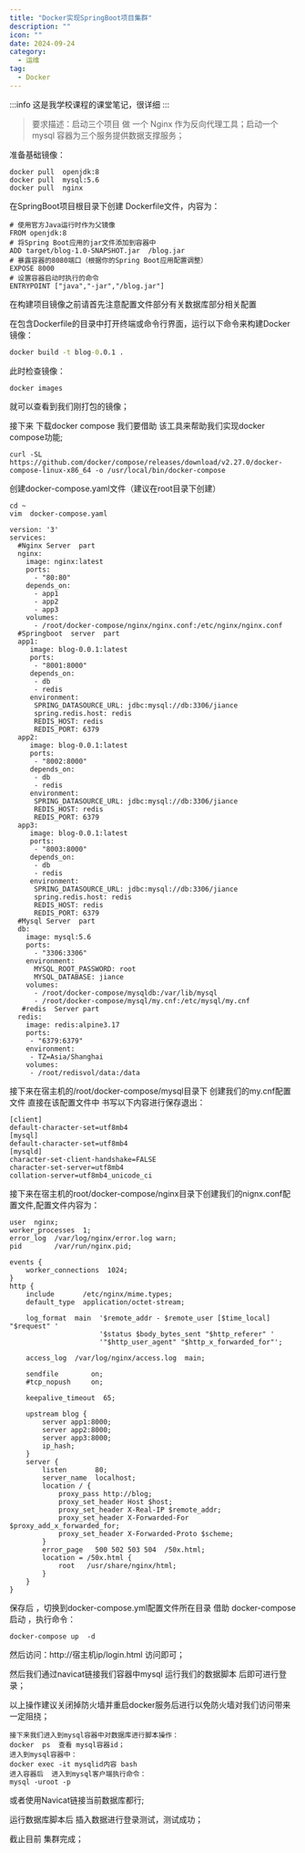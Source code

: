 ```yaml
---
title: "Docker实现SpringBoot项目集群"
description: ""
icon: ""
date: 2024-09-24
category:
  - 运维
tag:
  - Docker
---
```

:::info
这是我学校课程的课堂笔记，很详细
:::


> 要求描述：启动三个项目 做 一个 Nginx 作为反向代理工具；启动一个 mysql 容器为三个服务提供数据支撑服务；

准备基础镜像：

```shell
docker pull  openjdk:8
docker pull  mysql:5.6
docker pull  nginx
```
在SpringBoot项目根目录下创建 Dockerfile文件，内容为：
```shell
# 使用官方Java运行时作为父镜像  
FROM openjdk:8
# 将Spring Boot应用的jar文件添加到容器中  
ADD target/blog-1.0-SNAPSHOT.jar  /blog.jar  
# 暴露容器的8080端口（根据你的Spring Boot应用配置调整）  
EXPOSE 8000
# 设置容器启动时执行的命令  
ENTRYPOINT ["java","-jar","/blog.jar"]
```
在构建项目镜像之前请首先注意配置文件部分有关数据库部分相关配置

在包含Dockerfile的目录中打开终端或命令行界面，运行以下命令来构建Docker镜像：
```cmd
docker build -t blog-0.0.1 .
```
此时检查镜像：
```shell
docker images
```
就可以查看到我们刚打包的镜像；

接下来 下载docker  compose  我们要借助 该工具来帮助我们实现docker  compose功能;
```shell
curl -SL https://github.com/docker/compose/releases/download/v2.27.0/docker-compose-linux-x86_64 -o /usr/local/bin/docker-compose
```
创建docker-compose.yaml文件（建议在root目录下创建）
```shell
cd ~
vim  docker-compose.yaml
```
```shell
version: '3'  
services:  
  #Nginx Server  part
  nginx:
    image: nginx:latest  
    ports:  
      - "80:80"
    depends_on:
      - app1
      - app2
      - app3
    volumes:  
      - /root/docker-compose/nginx/nginx.conf:/etc/nginx/nginx.conf  
  #Springboot  server  part
  app1:
     image: blog-0.0.1:latest
     ports:  
      - "8001:8000"
     depends_on:  
      - db
      - redis
     environment:  
      SPRING_DATASOURCE_URL: jdbc:mysql://db:3306/jiance 
      spring.redis.host: redis
      REDIS_HOST: redis
      REDIS_PORT: 6379
  app2:
     image: blog-0.0.1:latest
     ports:  
      - "8002:8000"
     depends_on: 
      - db
      - redis
     environment:  
      SPRING_DATASOURCE_URL: jdbc:mysql://db:3306/jiance
      REDIS_HOST: redis
      REDIS_PORT: 6379
  app3:
     image: blog-0.0.1:latest
     ports:  
      - "8003:8000"
     depends_on: 
      - db
      - redis
     environment:  
      SPRING_DATASOURCE_URL: jdbc:mysql://db:3306/jiance
      spring.redis.host: redis
      REDIS_HOST: redis
      REDIS_PORT: 6379
  #Mysql Server  part    
  db:  
    image: mysql:5.6
    ports:  
      - "3306:3306"
    environment:  
      MYSQL_ROOT_PASSWORD: root  
      MYSQL_DATABASE: jiance  
    volumes:  
      - /root/docker-compose/mysqldb:/var/lib/mysql
      - /root/docker-compose/mysql/my.cnf:/etc/mysql/my.cnf
   #redis  Server part
  redis:
    image: redis:alpine3.17
    ports:
     - "6379:6379"
    environment:
     - TZ=Asia/Shanghai
    volumes:
     - /root/redisvol/data:/data
```

接下来在宿主机的/root/docker-compose/mysql目录下 创建我们的my.cnf配置文件 直接在该配置文件中  书写以下内容进行保存退出：
```shell
[client]
default-character-set=utf8mb4
[mysql]
default-character-set=utf8mb4
[mysqld]
character-set-client-handshake=FALSE
character-set-server=utf8mb4
collation-server=utf8mb4_unicode_ci
```
接下来在宿主机的root/docker-compose/nginx目录下创建我们的nignx.conf配置文件,配置文件内容为：
```shell
user  nginx;  
worker_processes  1;  
error_log  /var/log/nginx/error.log warn;  
pid        /var/run/nginx.pid;  
  
events {  
    worker_connections  1024;  
}  
http {  
    include       /etc/nginx/mime.types;  
    default_type  application/octet-stream;  
  
    log_format  main  '$remote_addr - $remote_user [$time_local] "$request" '  
                      '$status $body_bytes_sent "$http_referer" '  
                      '"$http_user_agent" "$http_x_forwarded_for"';  
  
    access_log  /var/log/nginx/access.log  main;  
  
    sendfile        on;  
    #tcp_nopush     on;  
  
    keepalive_timeout  65;  
  
    upstream blog {  
        server app1:8000;  
        server app2:8000;
        server app3:8000;
        ip_hash;
    }  
    server {  
        listen       80;  
        server_name  localhost;  
        location / {  
            proxy_pass http://blog;  
            proxy_set_header Host $host;  
            proxy_set_header X-Real-IP $remote_addr;  
            proxy_set_header X-Forwarded-For $proxy_add_x_forwarded_for;  
            proxy_set_header X-Forwarded-Proto $scheme;
        }  
        error_page   500 502 503 504  /50x.html;  
        location = /50x.html {  
            root   /usr/share/nginx/html;  
        }  
    } 
}
```
保存后 ，切换到docker-compose.yml配置文件所在目录  借助 docker-compose启动 ，执行命令：
```shell
docker-compose up  -d
```
然后访问：http://宿主机ip/login.html 访问即可；

然后我们通过navicat链接我们容器中mysql  运行我们的数据脚本 后即可进行登录；

以上操作建议关闭掉防火墙并重启docker服务后进行以免防火墙对我们访问带来一定阻挠；

```shell
接下来我们进入到mysql容器中对数据库进行脚本操作：
docker  ps  查看 mysql容器id；
进入到mysql容器中：
docker exec -it mysqlid内容 bash
进入容器后  进入到mysql客户端执行命令：
mysql -uroot -p
```

或者使用Navicat链接当前数据库都行;

运行数据库脚本后 插入数据进行登录测试，测试成功；

截止目前  集群完成；